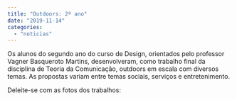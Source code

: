 ```yaml
---
title: "Outdoors: 2º ano"
date: "2019-11-14"
categories: 
  - "noticias"
---
```


Os alunos do segundo ano do curso de Design, orientados pelo professor Vagner Basqueroto Martins, desenvolveram, como trabalho final da disciplina de Teoria da Comunicação, outdoors em escala com diversos temas. As propostas variam entre temas sociais, serviços e entretenimento.

Deleite-se com as fotos dos trabalhos:

